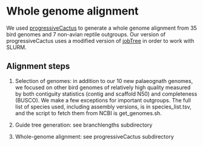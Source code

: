 Whole genome alignment
===============

We used [progressiveCactus](https://github.com/glennhickey/progressiveCactus) to generate
a whole genome alignment from 35 bird genomes and 7 non-avian reptile outgroups. Our
version of progressiveCactus uses a modified version of [jobTree](https://github.com/harvardinformatics/jobTree) in order to work with SLURM.

Alignment steps
---------------

1. Selection of genomes: in addition to our 10 new palaeognath genomes, we focused on
other bird genomes of relatively high quality measured by both contiguity statistics 
(contig and scaffold N50) and completeness (BUSCO). We make a few exceptions for important 
outgroups. The full list of species used, including assembly versions, is in 
species_list.tsv, and the script to fetch them from NCBI is get_genomes.sh.

2. Guide tree generation: see branchlengths subdirectory

3. Whole-genome alignment: see progressiveCactus subdirectory
